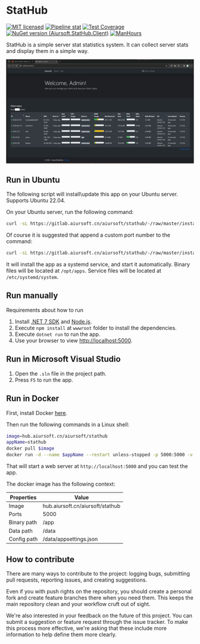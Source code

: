 # StatHub

[![MIT licensed](https://img.shields.io/badge/license-MIT-blue.svg)](https://gitlab.aiursoft.cn/aiursoft/StatHub/-/blob/master/LICENSE)
[![Pipeline stat](https://gitlab.aiursoft.cn/aiursoft/StatHub/badges/master/pipeline.svg)](https://gitlab.aiursoft.cn/aiursoft/StatHub/-/pipelines)
[![Test Coverage](https://gitlab.aiursoft.cn/aiursoft/StatHub/badges/master/coverage.svg)](https://gitlab.aiursoft.cn/aiursoft/StatHub/-/pipelines)
[![NuGet version (Aiursoft.StatHub.Client)](https://img.shields.io/nuget/v/Aiursoft.StatHub.Client.svg)](https://www.nuget.org/packages/Aiursoft.StatHub.Client/)
[![ManHours](https://manhours.aiursoft.cn/r/gitlab.aiursoft.cn/aiursoft/StatHub.svg)](https://gitlab.aiursoft.cn/aiursoft/StatHub/-/commits/master?ref_type=heads)

StatHub is a simple server stat statistics system. It can collect server stats and display them in a simple way.

![overview](./screenshot.png)

## Run in Ubuntu

The following script will install\update this app on your Ubuntu server. Supports Ubuntu 22.04.

On your Ubuntu server, run the following command:

```bash
curl -sL https://gitlab.aiursoft.cn/aiursoft/stathub/-/raw/master/install.sh | sudo bash
```

Of course it is suggested that append a custom port number to the command:

```bash
curl -sL https://gitlab.aiursoft.cn/aiursoft/stathub/-/raw/master/install.sh | sudo bash -s 8080
```

It will install the app as a systemd service, and start it automatically. Binary files will be located at `/opt/apps`. Service files will be located at `/etc/systemd/system`.

## Run manually

Requirements about how to run

1. Install [.NET 7 SDK](http://dot.net/) and [Node.js](https://nodejs.org/).
2. Execute `npm install` at `wwwroot` folder to install the dependencies.
3. Execute `dotnet run` to run the app.
4. Use your browser to view [http://localhost:5000](http://localhost:5000).

## Run in Microsoft Visual Studio

1. Open the `.sln` file in the project path.
2. Press `F5` to run the app.

## Run in Docker

First, install Docker [here](https://docs.docker.com/get-docker/).

Then run the following commands in a Linux shell:

```bash
image=hub.aiursoft.cn/aiursoft/stathub
appName=stathub
docker pull $image
docker run -d --name $appName --restart unless-stopped -p 5000:5000 -v /var/www/$appName:/data $image
```

That will start a web server at `http://localhost:5000` and you can test the app.

The docker image has the following context:

| Properties  | Value                           |
|-------------|---------------------------------|
| Image       | hub.aiursoft.cn/aiursoft/stathub|
| Ports       | 5000                            |
| Binary path | /app                            |
| Data path   | /data                           |
| Config path | /data/appsettings.json          |

## How to contribute

There are many ways to contribute to the project: logging bugs, submitting pull requests, reporting issues, and creating suggestions.

Even if you with push rights on the repository, you should create a personal fork and create feature branches there when you need them. This keeps the main repository clean and your workflow cruft out of sight.

We're also interested in your feedback on the future of this project. You can submit a suggestion or feature request through the issue tracker. To make this process more effective, we're asking that these include more information to help define them more clearly.

